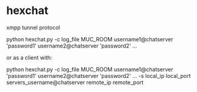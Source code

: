 hexchat
=======

xmpp tunnel protocol


python hexchat.py -c log_file MUC_ROOM username1@chatserver 'password1' username2@chatserver 'password2' ...

or as a client with:

python hexchat.py -c log_file MUC_ROOM username1@chatserver 'password1' username2@chatserver 'password2' ... -s local_ip local_port servers_username@chatserver remote_ip remote_port
